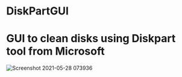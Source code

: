 # DiskPartGUI
# GUI to clean disks using Diskpart tool from Microsoft
![Screenshot 2021-05-28 073936](https://user-images.githubusercontent.com/31368882/119930676-8b645d00-bf88-11eb-9161-1bc680880e1d.png)



